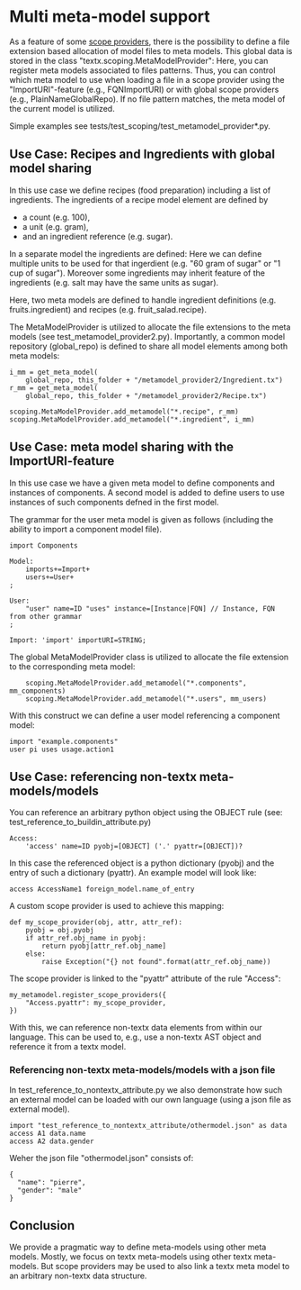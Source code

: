 # Multi meta-model support

As a feature of some [scope providers](scoping.md),
there is the possibility to define a file extension based allocation of
model files to meta models. This global data is stored in the class
"textx.scoping.MetaModelProvider": Here, you can register meta models
associated to files patterns. Thus, you can control which meta model to use
when loading a file in a scope provider using the "ImportURI"-feature (e.g.,
FQNImportURI) or with global scope providers (e.g., PlainNameGlobalRepo).
If no file pattern matches, the meta model of the current model
is utilized.

Simple examples see tests/test_scoping/test_metamodel_provider*.py.

## Use Case: Recipes and Ingredients with global model sharing
In this use case we define recipes (food preparation) including a list of
ingredients. The ingredients of a recipe model element are defined by

 * a count (e.g. 100),
 * a unit (e.g. gram),
 * and an ingredient reference (e.g. sugar).

In a separate model the ingredients are defined: Here we can define multiple
units to be used for that ingerdient (e.g. "60 gram of sugar" or
"1 cup of sugar").
Moreover some ingredients may inherit feature of the ingredients (e.g.
salt may have the same units as sugar).

Here, two meta models are defined to handle ingredient definitions
(e.g. fruits.ingredient) and recipes (e.g. fruit_salad.recipe).

The MetaModelProvider is utilized to allocate the file extensions to
the meta models (see test_metamodel_provider2.py). Importantly, a common
model repository (global_repo) is defined to share all model elements
among both meta models:

    i_mm = get_meta_model(
        global_repo, this_folder + "/metamodel_provider2/Ingredient.tx")
    r_mm = get_meta_model(
        global_repo, this_folder + "/metamodel_provider2/Recipe.tx")

    scoping.MetaModelProvider.add_metamodel("*.recipe", r_mm)
    scoping.MetaModelProvider.add_metamodel("*.ingredient", i_mm)


## Use Case: meta model sharing with the ImportURI-feature
In this use case we have a given meta model to define components and instances
of components. A second model is added to define users to use instances of
such components defned in the first model.


The grammar for the user meta model is given as follows (including the
ability to import a component model file).

    import Components

    Model:
        imports+=Import+
        users+=User+
    ;

    User:
        "user" name=ID "uses" instance=[Instance|FQN] // Instance, FQN from other grammar
    ;

    Import: 'import' importURI=STRING;


The global MetaModelProvider class is utilized to allocate the file
extension to the corresponding meta model:

        scoping.MetaModelProvider.add_metamodel("*.components", mm_components)
        scoping.MetaModelProvider.add_metamodel("*.users", mm_users)

With this construct we can define a user model referencing a component
model:

    import "example.components"
    user pi uses usage.action1


## Use Case: referencing non-textx meta-models/models

You can reference an arbitrary python object using the OBJECT rule (see:
test_reference_to_buildin_attribute.py)

    Access:
        'access' name=ID pyobj=[OBJECT] ('.' pyattr=[OBJECT])?


In this case the referenced object is a python dictionary (pyobj)
and the entry of such a dictionary (pyattr). An example model will look like:

    access AccessName1 foreign_model.name_of_entry


A custom scope provider is used to achieve this mapping:

    def my_scope_provider(obj, attr, attr_ref):
        pyobj = obj.pyobj
        if attr_ref.obj_name in pyobj:
            return pyobj[attr_ref.obj_name]
        else:
            raise Exception("{} not found".format(attr_ref.obj_name))


The scope provider is linked to the "pyattr" attribute of the rule "Access":

    my_metamodel.register_scope_providers({
        "Access.pyattr": my_scope_provider,
    })


With this, we can reference non-textx data elements from within our language.
This can be used to, e.g., use a non-textx AST object and reference it from
a textx model.


### Referencing non-textx meta-models/models with a json file

In test_reference_to_nontextx_attribute.py we also demonstrate how such
an external model can be loaded with our own language (using a json file
as external model).

    import "test_reference_to_nontextx_attribute/othermodel.json" as data
    access A1 data.name
    access A2 data.gender

Weher the json file "othermodel.json" consists of:

    {
      "name": "pierre",
      "gender": "male"
    }


## Conclusion

We provide a pragmatic way to define meta-models using other meta models.
Mostly, we focus on textx meta-models using other textx meta-models. But
scope providers may be used to also link a textx meta model to an arbitrary
non-textx data structure.
